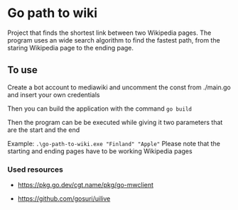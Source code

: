 # Go path to wiki

Project that finds the shortest link between two Wikipedia pages. The program uses an wide search algorithm to find the fastest path, from the staring Wikipedia page to the ending page.

## To use

Create a bot account to mediawiki and uncomment the const from ./main.go and insert your own credentials

Then you can build the application with the command `go build`

Then the program can be be executed while giving it two parameters that are the start and the end

Example: `.\go-path-to-wiki.exe "Finland" "Apple"` Please note that the starting and ending pages have to be working Wikipedia pages

### Used resources

- https://pkg.go.dev/cgt.name/pkg/go-mwclient

- https://github.com/gosuri/uilive
